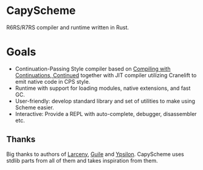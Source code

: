 # CapyScheme

R6RS/R7RS compiler and runtime written in Rust.

# Goals

- Continuation-Passing Style compiler based on [Compiling with Continuations, Continued](https://www.microsoft.com/en-us/research/wp-content/uploads/2007/10/compilingwithcontinuationscontinued.pdf) together with JIT
  compiler utilizing Cranelift to emit native code in CPS style.
- Runtime with support for loading modules, native extensions, and fast GC.
- User-friendly: develop standard library and set of utilities to make using Scheme easier.
- Interactive: Provide a REPL with auto-complete, debugger, disassembler etc.

## Thanks

Big thanks to authors of [Larceny](https://github/larcenists/larceny), [Guile](https://www.gnu.org/software/guile/) and [Ypsilon](https://https://github.com/fujita-y/ypsilon). CapyScheme uses stdlib parts from all of them and takes inspiration from them.
